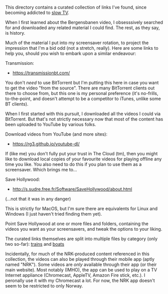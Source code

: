 This directory contains a curated collection of links I've found,
since becoming addicted to [slow
TV](https://en.wikipedia.org/wiki/Slow_television).

When I first learned about the Bergensbanen video, I obsesssively
searched for and downloaded any related material I could find.  The
rest, as they say, is history.

Much of the material I put into my screensaver rotation, to project
the impression that I'm a bid odd (not a stretch, really).  Here are
some links to help you, should you wish to embark upon a similar
endeavour:

Transmission:

 - https://transmissionbt.com/

You don't *need* to use BitTorrent but I'm putting this here in case
you want to get the video "from the source".  There are many
BitTorrent clients out there to choose from, but this one is my
personal preference (it's no-frills, to-the-point, and doesn't attempt
to be a competitor to iTunes, unlike some BT clients).

When I first started with this pursuit, I downloaded all the videos I
could via BitTorrent.  But that's not strictly necessary now that most
of the content has been uploaded to YouTube by various folks.

Download videos from YouTube (and more sites):

 - https://rg3.github.io/youtube-dl/

If (like me) you don't fully put your trust in The Cloud (tm), then
you might like to download local copies of your favourite videos for
playing offline any time you like.  You also need to do this if you
plan to use them as a screensaver.  Which brings me to...

Save Hollywood:

 - http://s.sudre.free.fr/Software/SaveHollywood/about.html

(...not that it was in any danger)

This is strictly for MacOS, but I'm sure there are equivalents for
Linux and Windows (I just haven't tried finding them yet).

Point Save Hollywood at one or more files and folders, containing the
videos you want as your screensavers, and tweak the options to your
liking.

The curated links themselves are split into multiple files by category
(only two so-far): [trains](trains.md) and [boats](boats.md)

Incidentally, for much of the NRK-produced content referenced in this
collection, the videos can also be played through their mobile app
(aptly named "NRK").  Some videos are *only* available through their
app (or their main website).  Most notably (IMHO), the app can be used
to play on a TV Internet appliance (Chromecast, AppleTV, Amazon Fire
stick, etc.).  I peronally use it with my Chromecast a lot.  For now,
the NRK app doesn't seem to be restricted to only Norway.
